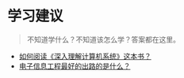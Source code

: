# 学习建议

>不知道学什么？不知道该怎么学？答案都在这里。

- [如何阅读《深入理解计算机系统》这本书？](/study_suggest/read-csapp.md)
- [电子信息工程最好的出路的是什么？](/study_suggest/electron-information-engineering.md)